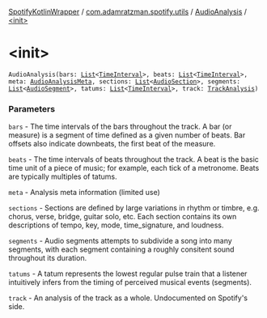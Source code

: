 [SpotifyKotlinWrapper](../../index.md) / [com.adamratzman.spotify.utils](../index.md) / [AudioAnalysis](index.md) / [&lt;init&gt;](./-init-.md)

# &lt;init&gt;

`AudioAnalysis(bars: `[`List`](https://kotlinlang.org/api/latest/jvm/stdlib/kotlin.collections/-list/index.html)`<`[`TimeInterval`](../-time-interval/index.md)`>, beats: `[`List`](https://kotlinlang.org/api/latest/jvm/stdlib/kotlin.collections/-list/index.html)`<`[`TimeInterval`](../-time-interval/index.md)`>, meta: `[`AudioAnalysisMeta`](../-audio-analysis-meta/index.md)`, sections: `[`List`](https://kotlinlang.org/api/latest/jvm/stdlib/kotlin.collections/-list/index.html)`<`[`AudioSection`](../-audio-section/index.md)`>, segments: `[`List`](https://kotlinlang.org/api/latest/jvm/stdlib/kotlin.collections/-list/index.html)`<`[`AudioSegment`](../-audio-segment/index.md)`>, tatums: `[`List`](https://kotlinlang.org/api/latest/jvm/stdlib/kotlin.collections/-list/index.html)`<`[`TimeInterval`](../-time-interval/index.md)`>, track: `[`TrackAnalysis`](../-track-analysis/index.md)`)`

### Parameters

`bars` - The time intervals of the bars throughout the track. A bar (or measure) is a segment of time defined as
a given number of beats. Bar offsets also indicate downbeats, the first beat of the measure.

`beats` - The time intervals of beats throughout the track. A beat is the basic time unit of a piece of music;
for example, each tick of a metronome. Beats are typically multiples of tatums.

`meta` - Analysis meta information (limited use)

`sections` - Sections are defined by large variations in rhythm or timbre, e.g. chorus, verse, bridge, guitar
solo, etc. Each section contains its own descriptions of tempo, key, mode, time_signature, and loudness.

`segments` - Audio segments attempts to subdivide a song into many segments, with each segment containing
a roughly consitent sound throughout its duration.

`tatums` - A tatum represents the lowest regular pulse train that a listener intuitively infers from the timing
of perceived musical events (segments).

`track` - An analysis of the track as a whole. Undocumented on Spotify's side.